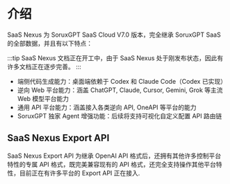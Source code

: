 # 介绍

SaaS Nexus 为 SoruxGPT SaaS Cloud V7.0 版本，完全继承 SoruxGPT SaaS 的全部数据，并且有以下特点：

:::tip
SaaS Nexus 文档正在开工中，由于 SaaS Nexus 处于刚发布状态，因此有许多文档正在逐步完善。
:::

- 端侧代码生成能力：桌面端依赖于 Codex 和 Claude Code（Codex 已实现）
- 逆向 Web 平台能力：涵盖 ChatGPT, Claude, Cursor, Gemini, Grok 等主流 Web 模型平台能力
- 通用 API 平台能力：涵盖接入各类逆向 API, OneAPI 等平台的能力
- SoruxGPT 独家 Agent 增强功能：后续将支持可视化自定义配置 API 路由链


## SaaS Nexus Export API

SaaS Nexus Export API 为继承 OpenAI API 格式后，还拥有其他许多控制平台特性的专属 API 格式，既完美兼容现有的 API 格式，还完全支持操作其他平台特性，目前正在有许多平台的 Export API 正在接入.